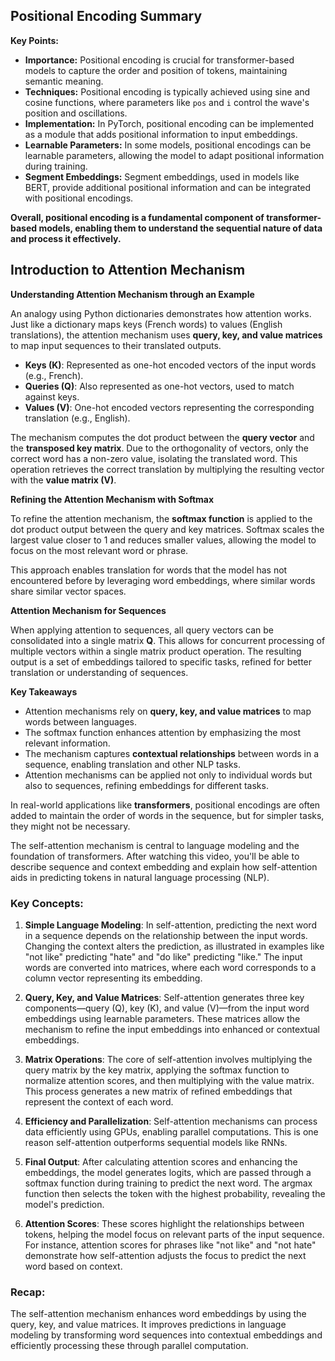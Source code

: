 ## Positional Encoding Summary

**Key Points:**

* **Importance:** Positional encoding is crucial for transformer-based models to capture the order and position of tokens, maintaining semantic meaning.
* **Techniques:** Positional encoding is typically achieved using sine and cosine functions, where parameters like `pos` and `i` control the wave's position and oscillations.
* **Implementation:** In PyTorch, positional encoding can be implemented as a module that adds positional information to input embeddings.
* **Learnable Parameters:** In some models, positional encodings can be learnable parameters, allowing the model to adapt positional information during training.
* **Segment Embeddings:** Segment embeddings, used in models like BERT, provide additional positional information and can be integrated with positional encodings.

**Overall, positional encoding is a fundamental component of transformer-based models, enabling them to understand the sequential nature of data and process it effectively.**



## Introduction to Attention Mechanism

**Understanding Attention Mechanism through an Example**

An analogy using Python dictionaries demonstrates how attention works. Just like a dictionary maps keys (French words) to values (English translations), the attention mechanism uses **query, key, and value matrices** to map input sequences to their translated outputs.

- **Keys (K)**: Represented as one-hot encoded vectors of the input words (e.g., French).
- **Queries (Q)**: Also represented as one-hot vectors, used to match against keys.
- **Values (V)**: One-hot encoded vectors representing the corresponding translation (e.g., English).

The mechanism computes the dot product between the **query vector** and the **transposed key matrix**. Due to the orthogonality of vectors, only the correct word has a non-zero value, isolating the translated word. This operation retrieves the correct translation by multiplying the resulting vector with the **value matrix (V)**.

**Refining the Attention Mechanism with Softmax**

To refine the attention mechanism, the **softmax function** is applied to the dot product output between the query and key matrices. Softmax scales the largest value closer to 1 and reduces smaller values, allowing the model to focus on the most relevant word or phrase.

This approach enables translation for words that the model has not encountered before by leveraging word embeddings, where similar words share similar vector spaces.

**Attention Mechanism for Sequences**

When applying attention to sequences, all query vectors can be consolidated into a single matrix **Q**. This allows for concurrent processing of multiple vectors within a single matrix product operation. The resulting output is a set of embeddings tailored to specific tasks, refined for better translation or understanding of sequences.

**Key Takeaways**

- Attention mechanisms rely on **query, key, and value matrices** to map words between languages.
- The softmax function enhances attention by emphasizing the most relevant information.
- The mechanism captures **contextual relationships** between words in a sequence, enabling translation and other NLP tasks.
- Attention mechanisms can be applied not only to individual words but also to sequences, refining embeddings for different tasks.

In real-world applications like **transformers**, positional encodings are often added to maintain the order of words in the sequence, but for simpler tasks, they might not be necessary.

The self-attention mechanism is central to language modeling and the foundation of transformers. After watching this video, you'll be able to describe sequence and context embedding and explain how self-attention aids in predicting tokens in natural language processing (NLP).

### Key Concepts:

1. **Simple Language Modeling**: In self-attention, predicting the next word in a sequence depends on the relationship between the input words. Changing the context alters the prediction, as illustrated in examples like "not like" predicting "hate" and "do like" predicting "like." The input words are converted into matrices, where each word corresponds to a column vector representing its embedding.

2. **Query, Key, and Value Matrices**: Self-attention generates three key components—query (Q), key (K), and value (V)—from the input word embeddings using learnable parameters. These matrices allow the mechanism to refine the input embeddings into enhanced or contextual embeddings.

3. **Matrix Operations**: The core of self-attention involves multiplying the query matrix by the key matrix, applying the softmax function to normalize attention scores, and then multiplying with the value matrix. This process generates a new matrix of refined embeddings that represent the context of each word.

4. **Efficiency and Parallelization**: Self-attention mechanisms can process data efficiently using GPUs, enabling parallel computations. This is one reason self-attention outperforms sequential models like RNNs.

5. **Final Output**: After calculating attention scores and enhancing the embeddings, the model generates logits, which are passed through a softmax function during training to predict the next word. The argmax function then selects the token with the highest probability, revealing the model's prediction.

6. **Attention Scores**: These scores highlight the relationships between tokens, helping the model focus on relevant parts of the input sequence. For instance, attention scores for phrases like "not like" and "not hate" demonstrate how self-attention adjusts the focus to predict the next word based on context.

### Recap:
The self-attention mechanism enhances word embeddings by using the query, key, and value matrices. It improves predictions in language modeling by transforming word sequences into contextual embeddings and efficiently processing these through parallel computation.

